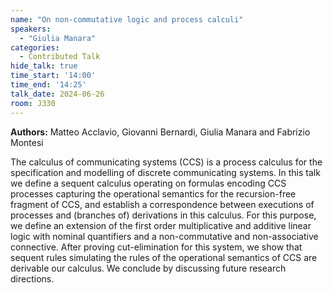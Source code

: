```yaml
---
name: "On non-commutative logic and process calculi"
speakers:
  - "Giulia Manara"
categories:
  - Contributed Talk
hide_talk: true
time_start: '14:00'
time_end: '14:25'
talk_date: 2024-06-26
room: J330
---
```


**Authors:** Matteo Acclavio, Giovanni Bernardi, Giulia Manara and Fabrizio Montesi










The calculus of communicating systems (CCS) is a process calculus for the specification and modelling of discrete communicating systems. 
In this talk we define a sequent calculus operating on formulas encoding CCS processes capturing the operational semantics for the recursion-free fragment of CCS, and establish a correspondence between executions of processes and (branches of) derivations in this calculus. 
For this purpose, we define an extension of the first order multiplicative and additive linear logic with nominal quantifiers and a non-commutative and non-associative connective.
After proving cut-elimination for this system, we show that sequent rules simulating the rules of the operational semantics of CCS are derivable our calculus.
We conclude by discussing future research directions.
















